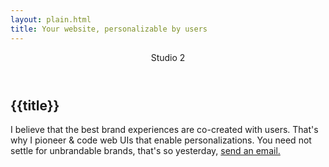 ```yaml
---
layout: plain.html
title: Your website, personalizable by users
---
```


<header>
<p>Studio 2</p>
</header>

<main>
<section>
<hgroup>
<h1>{{title}}</h1>
</hgroup>

I believe that the best brand experiences are co-created with users. That's why I pioneer & code web UIs that enable personalizations. You need not settle for unbrandable brands, that's so yesterday, <a href="mailto:toogunbiyi@gmail.com">send an email.</a>
</section>
</main>

